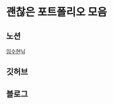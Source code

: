 


# 괜찮은 포트폴리오 모음

## 노션
[임수현](https://tngusmiso.notion.site/tngusmiso/fd824605fe6045d6928369a7d8cadcd4)님


## 깃허브


## 블로그